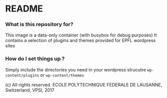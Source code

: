 # README #

### What is this repository for? ###

This image is a data-only container (with busybox for debug purposes) It contains a selection of plugins and themes provided for EPFL wordpress sites

### How do I set things up ? ###

Simply include the directories you need in your wordpress strucutre ```wp-content/plugins``` or ```wp-content/themes```


(c) All rights reserved. ECOLE POLYTECHNIQUE FEDERALE DE LAUSANNE, Switzerland, VPSI, 2017
